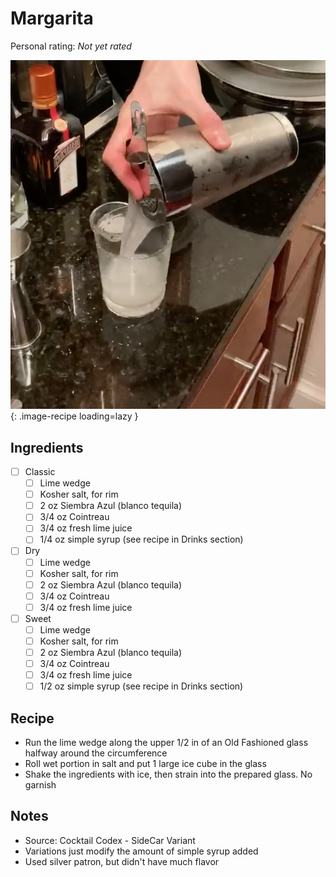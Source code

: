 <!-- Needs Manual Review -->

<!-- Do not modify sections with "AUTO-*". They are updated by make.py -->

# Margarita

<!-- rating=0; (User can specify rating on scale of 1-5) -->
<!-- AUTO-UserRating -->
Personal rating: *Not yet rated*
<!-- /AUTO-UserRating -->

<!-- name_image=margarita.png; (User can specify image name if multiple exist) -->
<!-- AUTO-Image -->
![margarita.png](./margarita.png){: .image-recipe loading=lazy }
<!-- /AUTO-Image -->

## Ingredients

* [ ] Classic
    * [ ] Lime wedge
    * [ ] Kosher salt, for rim
    * [ ] 2 oz Siembra Azul (blanco tequila)
    * [ ] 3/4 oz Cointreau
    * [ ] 3/4 oz fresh lime juice
    * [ ] 1/4 oz simple syrup (see recipe in Drinks section)
* [ ] Dry
    * [ ] Lime wedge
    * [ ] Kosher salt, for rim
    * [ ] 2 oz Siembra Azul (blanco tequila)
    * [ ] 3/4 oz Cointreau
    * [ ] 3/4 oz fresh lime juice
* [ ] Sweet
    * [ ] Lime wedge
    * [ ] Kosher salt, for rim
    * [ ] 2 oz Siembra Azul (blanco tequila)
    * [ ] 3/4 oz Cointreau
    * [ ] 3/4 oz fresh lime juice
    * [ ] 1/2 oz simple syrup (see recipe in Drinks section)

## Recipe

* Run the lime wedge along the upper 1/2 in of an Old Fashioned glass halfway around the circumference
* Roll wet portion in salt and put 1 large ice cube in the glass
* Shake the ingredients with ice, then strain into the prepared glass. No garnish

## Notes

* Source: Cocktail Codex - SideCar Variant
* Variations just modify the amount of simple syrup added
* Used silver patron, but didn't have much flavor

